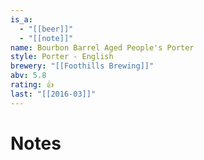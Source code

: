 ```yaml
---
is_a:
  - "[[beer]]"
  - "[[note]]"
name: Bourbon Barrel Aged People's Porter
style: Porter - English
brewery: "[[Foothills Brewing]]"
abv: 5.8
rating: 👍
last: "[[2016-03]]"
---
```

# Notes

